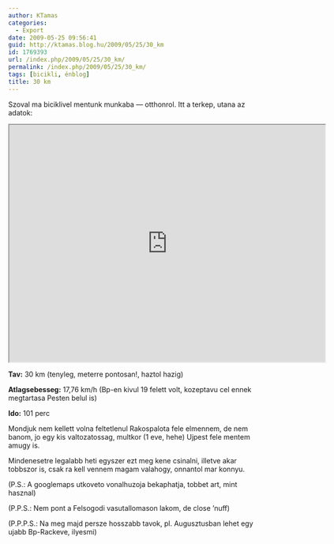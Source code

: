 ```yaml
---
author: KTamas
categories:
  - Export
date: 2009-05-25 09:56:41
guid: http://ktamas.blog.hu/2009/05/25/30_km
id: 1769393
url: /index.php/2009/05/25/30_km/
permalink: /index.php/2009/05/25/30_km/
tags: [bicikli, énblog]
title: 30 km
---
```


Szoval ma biciklivel mentunk munkaba &#8212; otthonrol. Itt a terkep, utana az adatok:
  
<iframe src="https://www.google.com/maps/d/embed?mid=19GlRBXvZRPw6L15ewXA5w-R0gJc&hl=en" width="640" height="480"></iframe>
  
**Tav:** 30 km (tenyleg, meterre pontosan!, haztol hazig)
  
**Atlagsebesseg:** 17,76 km/h (Bp-en kivul 19 felett volt, kozeptavu cel ennek megtartasa Pesten belul is)
  
**Ido:** 101 perc 

Mondjuk nem kellett volna feltetlenul Rakospalota fele elmennem, de nem banom, jo egy kis valtozatossag, multkor (1 eve, hehe) Ujpest fele mentem amugy is. 

Mindenesetre legalabb heti egyszer ezt meg kene csinalni, illetve akar tobbszor is, csak ra kell vennem magam valahogy, onnantol mar konnyu. 

(P.S.: A googlemaps utkoveto vonalhuzoja bekaphatja, tobbet art, mint hasznal) 

(P.P.S.: Nem pont a Felsogodi vasutallomason lakom, de close &#8217;nuff) 

(P.P.P.S.: Na meg majd persze hosszabb tavok, pl. Augusztusban lehet egy ujabb Bp-Rackeve, ilyesmi)
